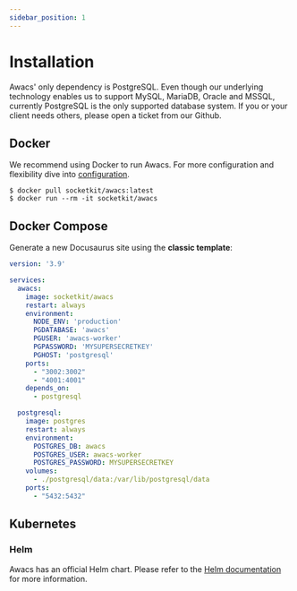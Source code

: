 ```yaml
---
sidebar_position: 1
---
```


# Installation

Awacs' only dependency is PostgreSQL. Even though our underlying technology enables us to support MySQL, MariaDB, Oracle and MSSQL, currently PostgreSQL is the only supported database system. If you or your client needs others, please open a ticket from our Github.

## Docker

We recommend using Docker to run Awacs. For more configuration and flexibility dive into [configuration](/getting-started/configuration).

```shell
$ docker pull socketkit/awacs:latest
$ docker run --rm -it socketkit/awacs
```

## Docker Compose

Generate a new Docusaurus site using the **classic template**:

```yaml title="docker-compose.yaml"
version: '3.9'

services:
  awacs:
    image: socketkit/awacs
    restart: always
    environment:
      NODE_ENV: 'production'
      PGDATABASE: 'awacs'
      PGUSER: 'awacs-worker'
      PGPASSWORD: 'MYSUPERSECRETKEY'
      PGHOST: 'postgresql'
    ports:
      - "3002:3002"
      - "4001:4001"
    depends_on:
      - postgresql

  postgresql:
    image: postgres
    restart: always
    environment:
      POSTGRES_DB: awacs
      POSTGRES_USER: awacs-worker
      POSTGRES_PASSWORD: MYSUPERSECRETKEY
    volumes:
      - ./postgresql/data:/var/lib/postgresql/data
    ports:
      - "5432:5432"
```

## Kubernetes

### Helm

Awacs has an official Helm chart. Please refer to the [Helm documentation](/guides/deployment/helm) for more information.

